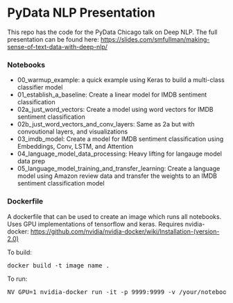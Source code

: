 # PyData NLP Presentation

This repo has the code for the PyData Chicago talk on Deep NLP.  The full presentation can be found here: https://slides.com/smfullman/making-sense-of-text-data-with-deep-nlp/

### Notebooks

* 00_warmup_example: a quick example using Keras to build a multi-class classifier model
* 01_establish_a_baseline: Create a linear model for IMDB sentiment classification
* 02a_just_word_vectors: Create a model using word vectors for IMDB sentiment classification
* 02b_just_word_vectors_and_conv_layers: Same as 2a but with convoutional layers, and visualizations
* 03_imdb_model: Create a model for IMDB sentiment classification using Embeddings, Conv, LSTM, and Attention
* 04_language_model_data_processing: Heavy lifting for langauge model data prep
* 05_language_model_training_and_transfer_learning: Create a language model using Amazon review data and transfer the weights to an IMDB sentiment classification model


### Dockerfile

A dockerfile that can be used to create an image which runs all notebooks.  Uses GPU implementations of tensorflow and keras.  Requires nvidia-docker: https://github.com/nvidia/nvidia-docker/wiki/Installation-(version-2.0)

To build:
<pre>
docker build -t image_name .
</pre>

To run:
<pre>
NV_GPU=1 nvidia-docker run -it -p 9999:9999 -v /your/notebook/folder:/home image_name /bin/bash -c "/opt/conda/bin/jupyter notebook --notebook-dir=/home --ip=* --port=9999 --no-browser --allow-root"
</pre>